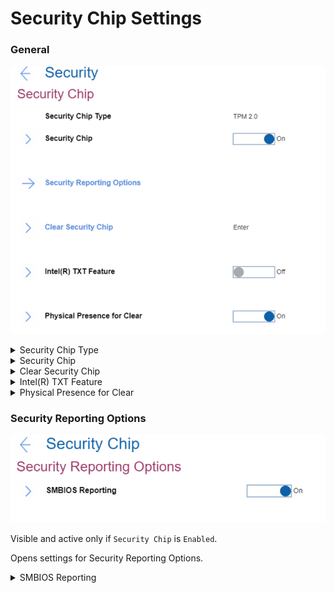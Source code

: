 # Security Chip Settings #

### General ###

![](./img/securitychip.png)

<details><summary>Security Chip Type</summary>

Shows the security chip type.

View-only.

[Available via standard Windows commands](https://docs.microsoft.com/en-us/powershell/module/trustedplatformmodule/?view=windowsserver2019-ps&preserve-view=true&viewFallbackFrom=win10-ps)

</details>

<details><summary>Security Chip</summary>

Whether to enable security chip functionality.

Possible options:

1.	**On** - Default.
2.	Off - security chip is hidden and is not functional.

?>  If shows `MFG Mode` (manufacturing mode), then TPM (Trusted Platform Module) must be provisioned correctly.

| WMI Setting name | Values | Locked by SVP | AMD/Intel |
|:---|:---|:---|:---|
| SecurityChip | Active, Inactive, Disable, Enable | Yes | Both |

</details>

<details><summary>Clear Security Chip</summary>

Visible and active only if Security Chip` is `Enabled`.

This option is used to clear encryption keys.

!>  It will not be possible to access already encrypted data after these keys are cleared.

?> The option requires additional confirmation for clearing the keys.

Available via standard Windows commands: [Clear-Tpm](https://docs.microsoft.com/en-us/powershell/module/trustedplatformmodule/clear-tpm?view=windowsserver2019-ps)

</details>

<details><summary>Intel(R) TXT Feature</summary>

Visible and active only if Security Chip` is `Enabled`.

?> Intel (R) Trusted Execution Technology is a hardware-based security foundation to build and maintain a chain of trust, to protect information from software-based attacks.

Possible options:

1.	On
2.	**Off** – Default.

| WMI Setting name | Values | Locked by SVP | AMD/Intel |
|:---|:---|:---|:---|
| TXTFeature | Disable, Enable | Yes | Intel |

</details>

<details><summary>Physical Presence for Clear</summary>

Whether to require confirmation of a user`s physical presence when clearing the security chip.

!>  It is possible to change the value from Enable to Disable only when Supervisor Password exists, because it is required to confirm the action.

Possible options:

1.	**On** - Default.
2.	Off

| WMI Setting name | Values | Locked by SVP | AMD/Intel |
|:---|:---|:---|:---|
| PhysicalPresenceForTpmClear  | Disable, Enable | Yes | Both |


</details>

### Security Reporting Options ###

![](./img/securityreportingoptions.png)

Visible and active only if `Security Chip` is `Enabled`.

Opens settings for Security Reporting Options.

<details><summary>SMBIOS Reporting</summary>

Whether to enable reporting of SMBIOS data.

?> Changes to corresponding UEFI BIOS data are logged in a location, (PCR1, defined in the TCG standards), which other authorized programs can monitor, read, and analyze. 

Possible options:

1.	**On** - Default.
2.	Off

</details>
